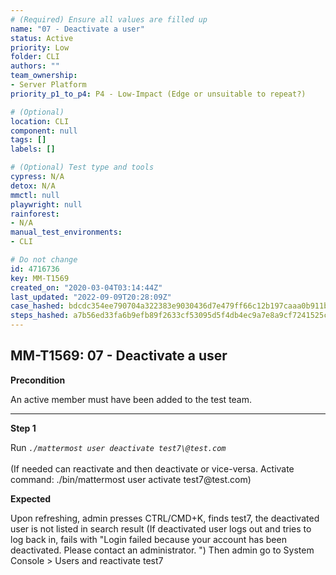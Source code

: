 ```yaml
---
# (Required) Ensure all values are filled up
name: "07 - Deactivate a user"
status: Active
priority: Low
folder: CLI
authors: ""
team_ownership: 
- Server Platform
priority_p1_to_p4: P4 - Low-Impact (Edge or unsuitable to repeat?)

# (Optional)
location: CLI
component: null
tags: []
labels: []

# (Optional) Test type and tools
cypress: N/A
detox: N/A
mmctl: null
playwright: null
rainforest: 
- N/A
manual_test_environments: 
- CLI

# Do not change
id: 4716736
key: MM-T1569
created_on: "2020-03-04T03:14:44Z"
last_updated: "2022-09-09T20:28:09Z"
case_hashed: bdcdc354ee790704a322383e9030436d7e479ff66c12b197caaa0b911bed505546a01802b3ea1d34e18333774cafc0e6
steps_hashed: a7b56ed33fa6b9efb89f2633cf53095d5f4db4ec9a7e8a9cf7241525c0b6bdba0bca306cc8625367ce9609a0d299235b
---
```


<!-- (Auto-generated) Based on frontmatter's "key" and "name" -->

## MM-T1569: 07 - Deactivate a user

**Precondition**

An active member must have been added to the test team.

---

**Step 1**

Run _`./mattermost user deactivate test7\@test.com`_\
\
(If needed can reactivate and then deactivate or vice-versa. Activate command: ./bin/mattermost user activate test7\@test.com)

**Expected**

Upon refreshing, admin presses CTRL/CMD+K, finds test7, the deactivated user is not listed in search result (If deactivated user logs out and tries to log back in, fails with "Login failed because your account has been deactivated. Please contact an administrator. ") Then admin go to System Console > Users and reactivate test7
